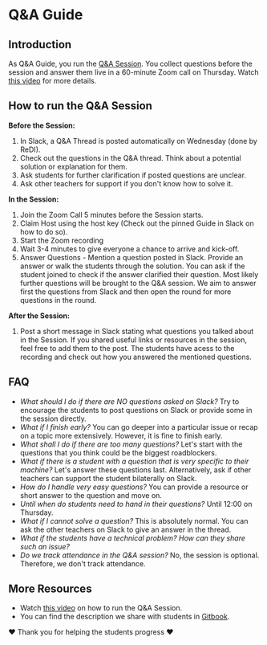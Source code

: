 # Q&A Guide

## Introduction

As Q&A Guide, you run the [Q&A Session](https://github.com/ReDI-School/ux_ui_bootcamp/blob/main/volunteers/qa_session.md). You collect questions before the session and answer them live in a 60-minute Zoom call on Thursday. Watch [this video](https://www.loom.com/share/0d80ddf1c084495b967b28d9ad965569) for more details.

## How to run the Q&A Session

**Before the Session:**

1. In Slack, a Q&A Thread is posted automatically on Wednesday (done by ReDI).
2. Check out the questions in the Q&A thread. Think about a potential solution or explanation for them.
3. Ask students for further clarification if posted questions are unclear.
4. Ask other teachers for support if you don't know how to solve it. 

**In the Session:**

1. Join the Zoom Call 5 minutes before the Session starts. 
2. Claim Host using the host key (Check out the pinned Guide in Slack on how to do so).
3. Start the Zoom recording
4. Wait 3-4 minutes to give everyone a chance to arrive and kick-off.
5. Answer Questions - Mention a question posted in Slack. Provide an answer or walk the students through the solution. You can ask if the student joined to check if the answer clarified their question. Most likely further questions will be brought to the Q&A session. We aim to answer first the questions from Slack and then open the round for more questions in the round. 

**After the Session:**

1. Post a short message in Slack stating what questions you talked about in the Session. If you shared useful links or resources in the session, feel free to add them to the post. The students have acess to the recording and check out how you answered the mentioned questions. 

## FAQ

- _What should I do if there are NO questions asked on Slack?_ Try to encourage the students to post questions on Slack or provide some in the session directly.
- _What if I finish early?_ You can go deeper into a particular issue or recap on a topic more extensively. However, it is fine to finish early.
- _What shall I do if there are too many questions?_ Let's start with the questions that you think could be the biggest roadblockers.
- _What if there is a student with a question that is very specific to their machine?_ Let's answer these questions last. Alternatively, ask if other teachers can support the student bilaterally on Slack. 
- _How do I handle very easy questions?_ You can provide a resource or short answer to the question and move on. 
- _Until when do students need to hand in their questions?_ Until 12:00 on Thursday. 
- _What if I cannot solve a question?_ This is absolutely normal. You can ask the other teachers on Slack to give an answer in the thread. 
- _What if the students have a technical problem? How can they share such an issue?_
- _Do we track attendance in the Q&A session?_ No, the session is optional. Therefore, we don't track attendance. 

## More Resources

- Watch [this video](https://www.loom.com/share/0d80ddf1c084495b967b28d9ad965569) on how to run the Q&A Session. 
- You can find the description we share with students in [Gitbook](https://redi-school-1.gitbook.io/ux-ui-bootcamp/study-manual/weekly-sessions/q-and-a-support).

❤️ Thank you for helping the students progress ❤️
